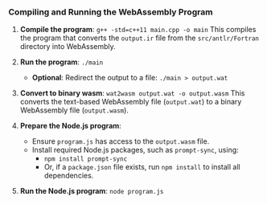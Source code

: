 ### Compiling and Running the WebAssembly Program

1. **Compile the program**: `g++ -std=c++11 main.cpp -o main`
This compiles the program that converts the `output.ir` file from the `src/antlr/Fortran` directory into WebAssembly.

2. **Run the program**: `./main`
    - **Optional**: Redirect the output to a file: `./main > output.wat`

3. **Convert to binary wasm**: `wat2wasm output.wat -o output.wasm`
This converts the text-based WebAssembly file (`output.wat`) to a binary WebAssembly file (`output.wasm`).

4. **Prepare the Node.js program**:
   - Ensure `program.js` has access to the `output.wasm` file.
   - Install required Node.js packages, such as `prompt-sync`, using:
     - `npm install prompt-sync`
     - Or, if a `package.json` file exists, run `npm install` to install all dependencies.

5. **Run the Node.js program**: `node program.js`
